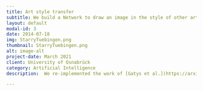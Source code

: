 ```yaml
---
title: Art style transfer
subtitle: We build a Network to draw an image in the style of other artists.
layout: default
modal-id: 3
date: 2014-07-18
img: StarryTuebingen.png
thumbnail: StarryTuebingen.png
alt: image-alt
project-date: March 2021
client: University of Osnabrück
category: Artificial Intelligence
description:  We re-implemented the work of [Gatys et al.](https://arxiv.org/abs/1508.06576), showing that, by using a pretrained object detection Convolutional Neural Network (CNN),one can transfer the (art) style of one image onto the content of another image. This project has been created using tensorflow 2.4.1.<br> <br> Find the full code and more information in our [GitHub](https://github.com/fwollatz/IANNWTF-Style-Transfer)

---
```


